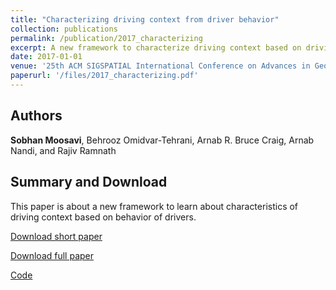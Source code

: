 ```yaml
---
title: "Characterizing driving context from driver behavior"
collection: publications
permalink: /publication/2017_characterizing
excerpt: A new framework to characterize driving context based on driving behavior as prerequisite for driving risk prediction. 
date: 2017-01-01
venue: '25th ACM SIGSPATIAL International Conference on Advances in Geographic Information Systems (Los Angeles, CA)'
paperurl: '/files/2017_characterizing.pdf'
---
```

## Authors 
__Sobhan Moosavi__, Behrooz Omidvar-Tehrani, Arnab R. Bruce Craig, Arnab Nandi, and Rajiv Ramnath 

## Summary and Download
This paper is about a new framework to learn about characteristics of driving context based on behavior of drivers. 

[Download short paper](https://arxiv.org/pdf/1710.05733.pdf)

[Download full paper](/files/2017_characterizing_long.pdf)

[Code](https://github.com/sobhan-moosavi)

